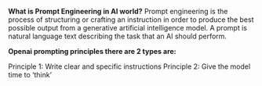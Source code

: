 **What is Prompt Engineering in AI world?**
Prompt engineering is the process of structuring or crafting an instruction in order to produce the best possible output from a generative artificial intelligence model. 
A prompt is natural language text describing the task that an AI should perform.

**Openai prompting principles there are 2 types are:**

Principle 1: Write clear and specific instructions
Principle 2: Give the model time to ‘think’
